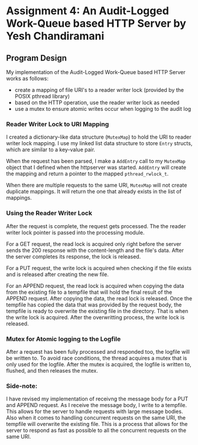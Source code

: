 # Assignment 4: An Audit-Logged Work-Queue based HTTP Server by Yesh Chandiramani

## Program Design
My implementation of the Audit-Logged Work-Queue based HTTP Server works as follows:
- create a mapping of file URI's to a reader writer lock (provided by the POSIX pthread library)
- based on the HTTP operation, use the reader writer lock as needed
- use a mutex to ensure atomic writes occur when logging to the audit log

### Reader Writer Lock to URI Mapping
I created a dictionary-like data structure (`MutexMap`) to hold the URI to reader writer lock mapping. I use my linked list data structure to store `Entry` structs, which are similar to a key-value pair.

When the request has been parsed, I make a `AddEntry` call to my `MutexMap` object that I defined when the httpserver was started. `AddEntry` will create the mapping and return a pointer to the mapped `pthread_rwlock_t`.

When there are multiple requests to the same URI, `MutexMap` will not create duplicate mappings. It will return the one that already exists in the list of mappings.

### Using the Reader Writer Lock
After the request is complete, the request gets processed. The the reader writer lock pointer is passed into the processing module. 

For a GET request, the read lock is acquired only right before the server sends the 200 response with the content-length and the file's data. After the server completes its response, the lock is released.

For a PUT request, the write lock is acquired when checking if the file exists and is released after creating the new file.

For an APPEND request, the read lock is acquired when copying the data from the existing file to a tempfile that will hold the final result of the APPEND request.
After copying the data, the read lock is released. Once the tempfile has copied the data that was provided by the request body, the tempfile is ready to overwrite the existing file in the directory. That is when the write lock is acquired. After the overwritting process, the write lock is released.

### Mutex for Atomic logging to the Logfile
After a request has been fully processed and responded too, the logfile will be written to. To avoid race conditions, the thread acquires a mutex that is only used for the logfile. After the mutex is acquired, the logfile is written to, flushed, and then releases the mutex.

### Side-note:
I have revised my implementation of receivng the message body for a PUT and APPEND request. As I receive the message body, I write to a tempfile. This allows for the server to handle requests with large message bodies. Also when it comes to handling concurrent requests on the same URI, the tempfile will overwrite the existing file. This is a process that allows for the server to respond as fast as possible to all the concurrent requests on the same URI.
